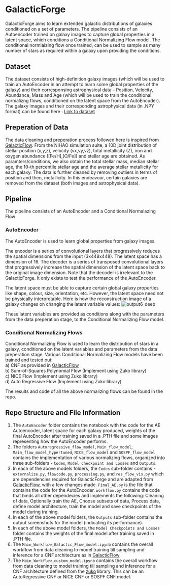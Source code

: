 # GalacticForge
GalacticForge aims to learn extended galactic distributions of galaxies conditioned on a set of parameters. The pipeline consists of an Autoencoder trained on galaxy images to capture global properties in a latent space, which conditions a Conditional Normalizing Flow model. The conditional normlaizing flow once trained, can be used to sample as many number of stars as required within a galaxy upon providing the conditions.

## Dataset
The dataset consists of high-definition galaxy images (which will be used to train an AutoEncoder in an attempt to learn some global properties of the galaxy) and their corresponsing astrophysical data - Position, Velocity, Abundance, Mass and Age (which will be used to train the conditional normalizng flows, conditioned on the latent space from the AutoEncoder). The galaxy images and their corresponding astrophysical data (in .NPY format) can be found here : [Link to dataset]()

## Preperation of Data
The data cleaning and preperation process followed here is inspired from [GalacticFlow](https://github.com/luwo9/GalacticFlow). From the NIHAO simulation suite, a 10D joint distribution of stellar position (x,y,z), velocity (vx,vy,vz), total metallicity (Z), iron and oxygen abundance ([Fe/H],[O/Fe]) and stellar age are obtained. As paramters/conditions, we also obtain the total stellar mass, median stellar age, the 10-th percentile stellar age and the average stellar metallicity for each galaxy. The data is further cleaned by removing outliers in terms of position and then, metallicity. In this endeavour, certain galaxies are removed from the dataset (both images and astrophysical data). 

## Pipeline
The pipeline consists of an AutoEncoder and a Conditional Normalazing Flow
### AutoEncoder
The AutoEncoder is used to learn global properties from galaxy images. 

The encoder is a series of convolutional layers that progressively reduces the spatial dimensions from the input (3x448x448). The latent space has a dimension of 16. The decoder is a series of transposed convolutional layers that progressively increase the spatial dimension of the latent space back to the original image dimension. Note that the decoder is irrelevant to the GalacticForge. It only exists to test the performance of the AutoEncoder.

The latent space must be able to capture certain global galaxy properties like shape, colour, size, orientation, etc. However, the latent space need not be physically interpretable. Here is how the reconstruction image of a galaxy changes on changing the latent variable values:
![output6_deep](https://github.com/user-attachments/assets/43f8eb29-9e5d-44f5-a868-c5f14b84a051)

These latent variables are provided as conditions along with the parameters from the data preperation stage, to the Conditional Normalizing Flow model. 

### Conditional Normalizing Flows
Conditional Normalizing Flow is used to learn the distribution of stars in a galaxy, conditioned on the latent variables and parameters from the data preperation stage. Various Conditional Normalizing Flow models have been trained and tested out: <br />
a) CNF as provided in [GalacticFlow](https://github.com/luwo9/GalacticFlow) <br />
b) Sum-of-Squares Polynomial Flow (Implement using Zuko library) <br />
c) NICE Flow (Implement using Zuko library) <br />
d) Auto Regressive Flow (Implement using Zuko library) <br />

The results and code of all the above normalizing flows can be found in the repo.

## Repo Structure and File Information
1) The `AutoEncoder` folder contains the notebook with the code for the AE Autoencoder, latent space for each galaxy produced, weights of the final AutoEncoder after training saved in a .PTH file and some images representing how the AutoEncoder performs.
2) The folders `Autoregressive_flow_model`, `Main_flow_model`, `Main_flow_model_hypertuned`, `NICE_flow_model` and `SOSPF_flow_model` contains the implementation of various normalizing flows, organized into three sub-folders - `Codes`, `Model Checkpoint and Losses` and `Outputs`.
3) In each of the above models folders, the `Codes` sub-folder contains - `externalize.py`, `flowcode.py`, `processing.py`, and `res_flow_vis.py` which are dependencies required for GalacticForge and are adapted from [GalacticFlow](https://github.com/luwo9/GalacticFlow), with a few changes made. `Final_AE.py` is the file that contains the code for the AutoEncoder. `workflow.py` contains the code that binds all other dependecies and implements the following: Cleaning of data, Optionally train the AE, Choose subsets of data, Process data, define model architecture, train the model and save checkpoints of the model during training.
4) In each of the above model folders, the `Outputs` sub-folder contains the output screenshots for the model (indicating its performance).
5) In each of the above model folders, the `Model Checkpoints and Losses` folder contains the weights of the final model after training saved in .PTH file.
6) The `Main_Workflow_Galactic_Flow_model.ipynb` contains the overall workflow from data cleaning to model training till sampling and inference for a CNF architecture as in [GalacticFlow](https://github.com/luwo9/GalacticFlow)
7) The `Main_Workflow_custom_model.ipynb` contains the overall workflow from data cleaning to model training till sampling and inference for a CNF architecture defined from the [zuko]([https://github.com/luwo9/GalacticFlow](https://zuko.readthedocs.io/stable/index.html)) library. This can be an AutoRegressive CNF or NICE CNF or SOSPF CNF model.

